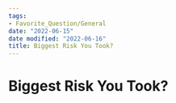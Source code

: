 ```yaml
---
tags:
- Favorite_Question/General
date: "2022-06-15"
date modified: "2022-06-16"
title: Biggest Risk You Took?
---
```


# Biggest Risk You Took?
